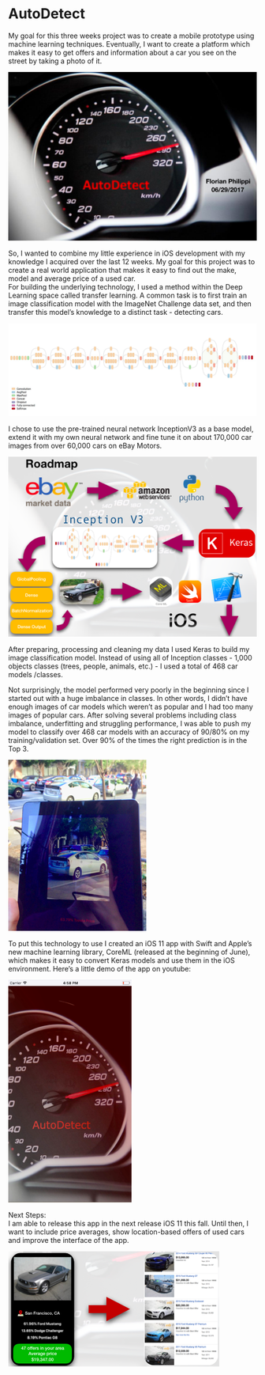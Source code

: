 # AutoDetect  
My goal for this three weeks project was to create a mobile prototype using machine learning techniques. Eventually, I want to create a platform which makes it easy to get offers and information about a car you see on the street by taking a photo of it.

![AD1](/images/AD_1.png)

So, I wanted to combine my little experience in iOS development with my knowledge I acquired over the last 12 weeks. My goal for this project was to create a real world application that makes it easy to find out the make, model and average price of a used car.  
For building the underlying technology, I used a method within the Deep Learning space called transfer learning. A common task is to first train an image classification model with the ImageNet Challenge data set, and then transfer this model’s knowledge to a distinct task - detecting cars.  

![AD2](/images/AD_2.png) 

I chose to use the pre-trained neural network InceptionV3 as a base model, extend it with my own neural network and fine tune it on about 170,000 car images from over 60,000 cars on eBay Motors.

![AD3](/images/AD_3.png)  

After preparing, processing and cleaning my data I used Keras to build my image classification model. Instead of using all of Inception classes - 1,000 objects classes (trees, people, animals, etc.) - I used a total of 468 car models /classes.  

Not surprisingly, the model performed very poorly in the beginning since I started out with a huge imbalance in classes. In other words, I didn’t have enough images of car models which weren’t as popular and I had too many images of popular cars. After solving several problems including class imbalance, underfitting and struggling performance, I was able to push my model to classify over 468 car models with an accuracy of 90/80% on my training/validation set. Over 90% of the times the right prediction is in the Top 3.  

![AD4](/images/AD_4.png)  

To put this technology to use I created an iOS 11 app with Swift and Apple’s new machine learning library, CoreML (released at the beginning of June), which makes it easy to convert Keras models and use them in the iOS environment.
Here’s a little demo of the app on youtube:

<a href="https://www.youtube.com/embed/Io-bdU9OIVQ"><img src="app.png" alt="alt text" width="250px" height="450px"/></a>  


Next Steps:  
I am able to release this app in the next release iOS 11 this fall. Until then, I want to include price averages, show location-based offers of used cars and improve the interface of the app.  

![AD5](/images/AD_5.png)  


